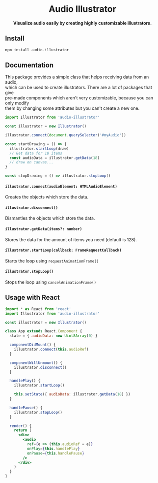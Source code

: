 <h1 align="center">Audio Illustrator</h1>
<h4 align="center">
  Visualize audio easily by creating highly customizable illustrators.
</h4>

## Install

```bash
npm install audio-illustrator
```

## Documentation

This package provides a simple class that helps receiving data from an audio, <br />
which can be used to create illustrators. There are a lot of packages that give <br />
pre-made components which aren't very customizable, because you can only modify <br />
them by changing some attributes but you can't create a new one.

```js
import Illustrator from 'audio-illustrator'

const illustrator = new Illustrator()

illustrator.connect(document.querySelector('#myAudio'))

const startDrawing = () => {
  illustrator.startLoop(draw)
  // Get data for 18 items
  const audioData = illustrator.getData(18)
  // draw on canvas...
}

const stopDrawing = () => illustrator.stopLoop()
```

#### `illustrator.connect(audioElement: HTMLAudioElement)`

Creates the objects which store the data.

#### `illustrator.disconnect()`

Dismantles the objects which store the data.

#### `illustrator.getData(items?: number)`

Stores the data for the amount of items you need (default is 128).

#### `illustrator.startLoop(callback: FrameRequestCallback)`

Starts the loop using `requestAnimationFrame()`

#### `illustrator.stopLoop()`

Stops the loop using `cancelAnimationFrame()`

## Usage with React

```jsx
import * as React from 'react'
import Illustrator from 'audio-illustrator'

const illustrator = new Illustrator()

class App extends React.Component {
  state = { audioData: new Uint8Array(0) }

  componentDidMount() {
    illustrator.connect(this.audioRef)
  }

  componentWillUnmount() {
    illustrator.disconnect()
  }

  handlePlay() {
    illustrator.startLoop()

    this.setState({ audioData: illustrator.getData(18) })
  }

  handlePause() {
    illustrator.stopLoop()
  }

  render() {
    return (
      <div>
        <audio
          ref={e => (this.audioRef = e)}
          onPlay={this.handlePlay}
          onPause={this.handlePause}
        />
      </div>
    )
  }
}
```
